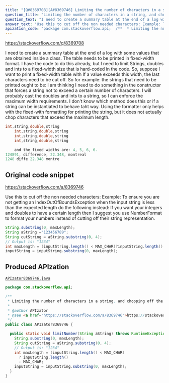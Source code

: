 ```yaml
---
title: "[Q#8369708][A#8369746] Limiting the number of characters in a string, and chopping off the rest"
question_title: "Limiting the number of characters in a string, and chopping off the rest"
question_text: "I need to create a summary table at the end of a log with some values that  are obtained inside a class. The table needs to be printed in fixed-width  format. I have the code to do this already, but I need to limit Strings,  doubles and ints to a fixed-width size that is hard-coded in the code. So, suppose I want to print a fixed-width table with If a value exceeds this width, the last characters need to be cut off. So  for example: the strings that need to be printed ought to be: I am thinking I need to do something in the constructor that forces a  string not to exceed a certain number of characters. I will probably  cast the doubles and ints to a string, so I can enforce the maximum width  requirements. I don't know which method does this or if a string can be instantiated to  behave taht way.  Using the formatter only helps with the  fixed-with formatting for printing the string, but it does not actually  chop characters that exceed the maximum length."
answer_text: "Use this to cut off the non needed characters: Example: To ensure you are not getting an IndexOutOfBoundsException when the input string is less than the expected length do the following instead: If you want your integers and doubles to have a certain length then I suggest you use NumberFormat to format your numbers instead of cutting off their string representation."
apization_code: "package com.stackoverflow.api;  /**  * Limiting the number of characters in a string, and chopping off the rest  *  * @author APIzator  * @see <a href=\"https://stackoverflow.com/a/8369746\">https://stackoverflow.com/a/8369746</a>  */ public class APIzator8369746 {    public static void limitNumber(String aString) throws RuntimeException {     String.substring(0, maxLength);     String cutString = aString.substring(0, 4);     // Output is: \"1234\"     int maxLength = (inputString.length() < MAX_CHAR)       ? inputString.length()       : MAX_CHAR;     inputString = inputString.substring(0, maxLength);   } }"
---
```


https://stackoverflow.com/q/8369708

I need to create a summary table at the end of a log with some values that 
are obtained inside a class. The table needs to be printed in fixed-width 
format. I have the code to do this already, but I need to limit Strings, 
doubles and ints to a fixed-width size that is hard-coded in the code.
So, suppose I want to print a fixed-width table with
If a value exceeds this width, the last characters need to be cut off. So 
for example:
the strings that need to be printed ought to be:
I am thinking I need to do something in the constructor that forces a 
string not to exceed a certain number of characters. I will probably 
cast the doubles and ints to a string, so I can enforce the maximum width 
requirements.
I don&#x27;t know which method does this or if a string can be instantiated to 
behave taht way.  Using the formatter only helps with the 
fixed-with formatting for printing the string, but it does not actually 
chop characters that exceed the maximum length.


```java
int,string,double,string
    int,string,double,string
    int,string,double,string
    int,string,double,string

    and the fixed widths are: 4, 5, 6, 6.
124891, difference, 22.348, montreal
1248 diffe 22.348 montre
```


## Original code snippet

https://stackoverflow.com/a/8369746

Use this to cut off the non needed characters:
Example:
To ensure you are not getting an IndexOutOfBoundsException when the input string is less than the expected length do the following instead:
If you want your integers and doubles to have a certain length then I suggest you use NumberFormat to format your numbers instead of cutting off their string representation.

```java
String.substring(0, maxLength);
String aString ="123456789";
String cutString = aString.substring(0, 4);
// Output is: "1234"
int maxLength = (inputString.length() < MAX_CHAR)?inputString.length():MAX_CHAR;
inputString = inputString.substring(0, maxLength);
```

## Produced APIzation

[`APIzator8369746.java`](https://github.com/pasqualesalza/apization-temp-data/raw/master/apizations/java/APIzator8369746.java)

```java
package com.stackoverflow.api;

/**
 * Limiting the number of characters in a string, and chopping off the rest
 *
 * @author APIzator
 * @see <a href="https://stackoverflow.com/a/8369746">https://stackoverflow.com/a/8369746</a>
 */
public class APIzator8369746 {

  public static void limitNumber(String aString) throws RuntimeException {
    String.substring(0, maxLength);
    String cutString = aString.substring(0, 4);
    // Output is: "1234"
    int maxLength = (inputString.length() < MAX_CHAR)
      ? inputString.length()
      : MAX_CHAR;
    inputString = inputString.substring(0, maxLength);
  }
}

```
